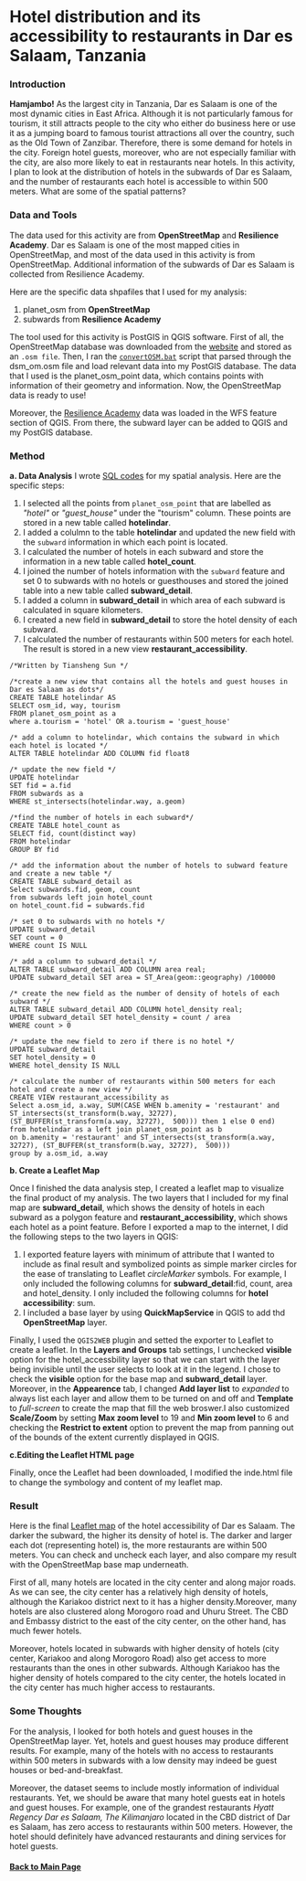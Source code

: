 # Hotel distribution and its accessibility to restaurants in Dar es Salaam, Tanzania
### Introduction
**Hamjambo!**
As the largest city in Tanzania, Dar es Salaam is one of the most dynamic cities in East Africa. Although it is not particularly famous for
tourism, it still attracts people to the city who either do business here or use it as a jumping board to famous tourist attractions all over
the country, such as the Old Town of Zanzibar. Therefore, there is some demand for hotels in the city. Foreign hotel guests, moreover, who are 
not especially familiar with the city, are also more likely to eat in restaurants near hotels. In this activity, I plan to look at the 
distribution of hotels in the subwards of Dar es Salaam, and the number of restaurants each hotel is accessible to within 500 meters. What are
some of the spatial patterns?

### Data and Tools
The data used for this activity are from **OpenStreetMap** and **Resilience Academy**. Dar es Salaam is one of the most mapped cities in OpenStreetMap,
and most of the data used in this activity is from OpenStreetMap. Additional information of the subwards of Dar es Salaam is collected from
Resilience Academy. 

Here are the specific data shpafiles that I used for my analysis:
1. planet_osm from **OpenStreetMap**
2. subwards from **Resilience Academy**

The tool used for this activity is PostGIS in QGIS software. First of all, the OpenStreetMap database was downloaded from the [website](https://www.openstreetmap.org)
and stored as an `.osm file`. Then, I ran the [`convertOSM.bat`](../osm_script/convertOSM.bat) script that parsed through the dsm_om.osm file and load relevant data into my 
PostGIS database. The data that I used is the planet_osm_point data, which contains points with information of their geometry and information.
Now, the OpenStreetMap data is ready to use!

Moreover, the [Resilience Academy](https://geonode.resilienceacademy.ac.tz/geoserver/ows) data was loaded in the WFS feature section of QGIS. From there,
the subward layer can be added to QGIS and my PostGIS database. 

### Method 
**a. Data Analysis**
I wrote [SQL codes](../queries/dar.sql) for my spatial analysis. Here are the specific steps:

  1. I selected all the points from `planet_osm_point` that are labelled as *"hotel"* or *"guest_house"* under the "tourism" column. These points are stored in a new table called **hotelindar**.
  1. I added a colulmn to the table **hotelindar** and updated the new field with the `subward` information in which each point is located.
  1. I calculated the number of hotels in each subward and store the information in a new table called **hotel_count**.
  1. I joined the number of hotels information with the `subward` feature and set 0 to subwards with no hotels or guesthouses and stored the joined table into a new table called **subward_detail**.
  1. I added a column in **subward_detail** in which area of each subward is calculated in square kilometers.
  1. I created a new field in **subward_detail** to store the hotel density of each subward.
  1. I calculated the number of restaurants within 500 meters for each hotel. The result is stored in a new view **restaurant_accessibility**.
  
```
/*Written by Tiansheng Sun */

/*create a new view that contains all the hotels and guest houses in Dar es Salaam as dots*/
CREATE TABLE hotelindar AS
SELECT osm_id, way, tourism
FROM planet_osm_point as a
where a.tourism = 'hotel' OR a.tourism = 'guest_house'

/* add a column to hotelindar, which contains the subward in which each hotel is located */
ALTER TABLE hotelindar ADD COLUMN fid float8

/* update the new field */
UPDATE hotelindar
SET fid = a.fid
FROM subwards as a
WHERE st_intersects(hotelindar.way, a.geom)

/*find the number of hotels in each subward*/
CREATE TABLE hotel_count as 
SELECT fid, count(distinct way)
FROM hotelindar
GROUP BY fid

/* add the information about the number of hotels to subward feature and create a new table */
CREATE TABLE subward_detail as 
Select subwards.fid, geom, count
from subwards left join hotel_count
on hotel_count.fid = subwards.fid

/* set 0 to subwards with no hotels */
UPDATE subward_detail
SET count = 0
WHERE count IS NULL

/* add a column to subward_detail */
ALTER TABLE subward_detail ADD COLUMN area real;
UPDATE subward_detail SET area = ST_Area(geom::geography) /100000

/* create the new field as the number of density of hotels of each subward */
ALTER TABLE subward_detail ADD COLUMN hotel_density real;
UPDATE subward_detail SET hotel_density = count / area
WHERE count > 0

/* update the new field to zero if there is no hotel */
UPDATE subward_detail
SET hotel_density = 0
WHERE hotel_density IS NULL

/* calculate the number of restaurants within 500 meters for each hotel and create a new view */
CREATE VIEW restaurant_accessibility as
Select a.osm_id, a.way, SUM(CASE WHEN b.amenity = 'restaurant' and ST_intersects(st_transform(b.way, 32727), (ST_BUFFER(st_transform(a.way, 32727),  500))) then 1 else 0 end)
from hotelindar as a left join planet_osm_point as b
on b.amenity = 'restaurant' and ST_intersects(st_transform(a.way, 32727), (ST_BUFFER(st_transform(b.way, 32727),  500)))
group by a.osm_id, a.way
```  
**b. Create a Leaflet Map**

Once I finished the data analysis step, I created a leaflet map to visualize the final product of my analysis. The two layers that I included for my final map are **subward_detail**, which shows the density of hotels in each subward as a polygon feature and **restaurant_accessibility**, which shows each hotel as a point feature. Before I exported a map to the internet, I did the following steps to the two layers in QGIS:

  1. I exported feature layers with minimum of attribute that I wanted to include as final result and symbolized points as simple marker circles for the ease of translating to Leaflet *circleMarker* symbols. For example, I only included the following columns for **subward_detail**:fid, count, area and hotel_density. I only included the following columns for **hotel accessibility**: sum.
  1. I included a base layer by using **QuickMapService** in QGIS to add thd **OpenStreetMap** layer.
  
Finally, I used the `QGIS2WEB` plugin and setted the exporter to Leaflet to create a leaflet. In the **Layers and Groups** tab settings, 
I unchecked **visible** option for the hotel_accessbility layer so that we can start with the layer being invisible until the user selects to look at it in the legend. I chose to check the **visible** option for the base map and **subward_detail** layer. Moreover, in the **Appearence** tab, I changed **Add layer list** to *expanded* to always list each layer and allow them to be turned on and off and **Template** to *full-screen* to create the map that fill the web broswer.I also customized **Scale/Zoom** by setting **Max zoom level** to 19 and **Min zoom level** to 6 and checking the **Restrict to extent** option to prevent the map from panning out of the bounds of the extent currently displayed in QGIS.

**c.Editing the Leaflet HTML page**

Finally, once the Leaflet had been downloaded, I modified the inde.html file to change the symbology and content of my leaflet map. 

### Result
Here is the final [Leaflet map](../dsmmap/index.html) of the hotel accessibility of Dar es Salaam. The darker the subward, the higher its density
of hotel is. The darker and larger each dot (representing hotel) is, the more restaurants are within 500 meters. You can check and uncheck
each layer, and also compare my result with the OpenStreetMap base map underneath.

First of all, many hotels are located in the city center and along major roads. As we can see, the city center has a relatively high density
of hotels, although the Kariakoo district next to it has a higher density.Moreover, many hotels are also clustered along Morogoro road and Uhuru Street.
The CBD and Embassy district to the east of the city center, on the other hand, has much fewer hotels. 

Moreover, hotels located in subwards with higher density of hotels (city center, Kariakoo and along Morogoro Road) also get access to more restaurants
than the ones in other subwards. Although Kariakoo has the higher density of hotels compared to the city center, the hotels located in the city center has much higher 
access to restaurants. 

### Some Thoughts
For the analysis, I looked for both hotels and guest houses in the OpenStreetMap layer. Yet, hotels and guest houses may produce different results. For example, many of the hotels with no access to restaurants within 500 meters in subwards with a low density may indeed be guest houses or bed-and-breakfast. 

Moreover, the dataset seems to include mostly information of individual restaurants. Yet, we should be aware that many hotel guests eat in hotels and guest houses. For example, one of the grandest restaurants *Hyatt Regency Dar es Salaam, The Kilimanjaro* located in the CBD district of Dar es Salaam, has zero access to restaurants within 500 meters. However, the hotel should definitely have advanced restaurants and dining services for hotel guests. 

#### [Back to Main Page](../index.md)
